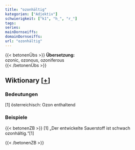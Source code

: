 ```yaml
---
title: "ozonhältig"
kategorien: ["Adjektiv"]
schwierigkeit: ["k1", "h_", "r_"]
tags:
series:
mainDornseiffs:
domainDornseiffs:
url: "ozonhältig"
---
```


{{< betonenÜbs >}}
**Übersetzung:**  
ozonic, ozonous, ozoniferous  
{{< /betonenÜbs >}}

## Wiktionary [[+](https://de.wiktionary.org/wiki/ozonhältig)]

### Bedeutungen
[1] österreichisch: Ozon enthaltend  

### Beispiele
{{< betonenZB >}}
[1] „Der entwickelte Sauerstoff ist schwach ozonhältig.“[1]  

{{< /betonenZB >}}

